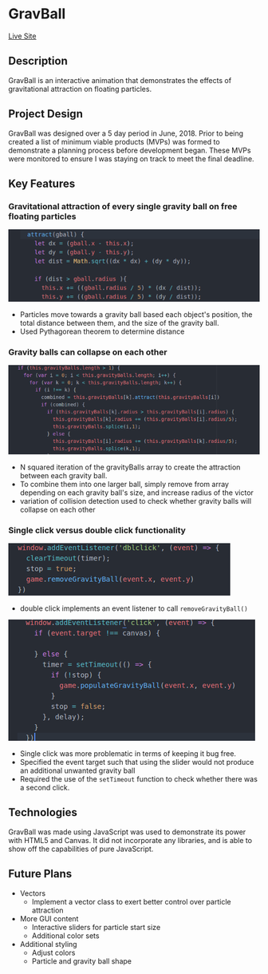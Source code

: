 # GravBall
[Live Site](https://ralej86.github.io/GravBall/)

## Description
GravBall is an interactive animation that demonstrates the effects of gravitational attraction on floating particles.  

## Project Design
GravBall was designed over a 5 day period in June, 2018.  Prior to being created a list of minimum viable products (MVPs) was formed to demonstrate a planning process before development began.  These MVPs were monitored to ensure I was staying on track to meet the final deadline.

## Key Features
### Gravitational attraction of every single gravity ball on free floating particles
![attract](images/attract.png)
* Particles move towards a gravity ball based each object's position, the total distance between them, and the size of the gravity ball.
* Used Pythagorean theorem to determine distance

### Gravity balls can collapse on each other
![collapse](images/gball_collapse.png)
* N squared iteration of the gravityBalls array to create the attraction between each gravity ball.
* To combine them into one larger ball, simply remove from array depending on each gravity ball's size, and increase radius of the victor
* variation of collision detection used to check whether gravity balls will collapse on each other

### Single click versus double click functionality
![double](images/double.png)
* double click implements an event listener to call `removeGravityBall()`

![single](images/single.png)
* Single click was more problematic in terms of keeping it bug free.  
* Specified the event target such that using the slider would not produce an additional unwanted gravity ball
* Required the use of the `setTimeout` function to check whether there was a second click.

## Technologies
GravBall was made using JavaScript was used to demonstrate its power with HTML5 and Canvas.  It did not incorporate any libraries, and is able to show off the capabilities of pure JavaScript.

## Future Plans
* Vectors
  * Implement a vector class to exert better control over particle attraction
* More GUI content
  * Interactive sliders for particle start size
  * Additional color sets
* Additional styling
  * Adjust colors
  * Particle and gravity ball shape

